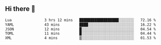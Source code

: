 ## Hi there 👋
<!--START_SECTION:waka-->

```txt
Lua               3 hrs 12 mins   ██████████████████░░░░░░░   72.16 %
YAML              43 mins         ████░░░░░░░░░░░░░░░░░░░░░   16.22 %
JSON              12 mins         █░░░░░░░░░░░░░░░░░░░░░░░░   04.54 %
TOML              11 mins         █░░░░░░░░░░░░░░░░░░░░░░░░   04.44 %
XML               4 mins          ▒░░░░░░░░░░░░░░░░░░░░░░░░   01.53 %
```

<!--END_SECTION:waka-->
